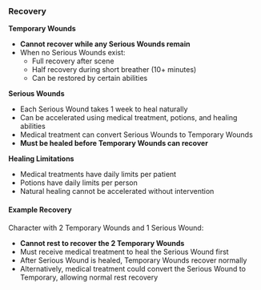 
### Recovery

**Temporary Wounds**
- **Cannot recover while any Serious Wounds remain**
- When no Serious Wounds exist:
  - Full recovery after scene
  - Half recovery during short breather (10+ minutes)
  - Can be restored by certain abilities

**Serious Wounds**
- Each Serious Wound takes 1 week to heal naturally
- Can be accelerated using medical treatment, potions, and healing abilities
- Medical treatment can convert Serious Wounds to Temporary Wounds
- **Must be healed before Temporary Wounds can recover**

**Healing Limitations**
- Medical treatments have daily limits per patient
- Potions have daily limits per person
- Natural healing cannot be accelerated without intervention

#### Example Recovery
Character with 2 Temporary Wounds and 1 Serious Wound:
- **Cannot rest to recover the 2 Temporary Wounds**
- Must receive medical treatment to heal the Serious Wound first
- After Serious Wound is healed, Temporary Wounds recover normally
- Alternatively, medical treatment could convert the Serious Wound to Temporary, allowing normal rest recovery
